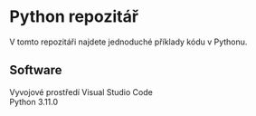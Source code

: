 # Python repozitář
V tomto repozitáři najdete jednoduché příklady kódu v Pythonu.
## Software
Vyvojové prostředí Visual Studio Code <br />
Python 3.11.0
